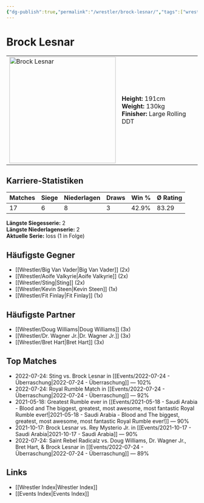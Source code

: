 ```yaml
---
{"dg-publish":true,"permalink":"/wrestler/brock-lesnar/","tags":["wrestler"],"noteIcon":"","created":"2025-08-11T09:33:17.941+02:00"}
---
```



# Brock Lesnar

<table>
<tr>
<td><img src="Brock Lesnar.png" width="280" alt="Brock Lesnar"></td>
<td>
<b>Height:</b> 191cm<br>
<b>Weight:</b> 130kg<br>
<b>Finisher:</b> Large Rolling DDT<br>
</td>
</tr>
</table>

## Karriere-Statistiken

| Matches | Siege | Niederlagen | Draws | Win % | Ø Rating |
|---------|-------|-------------|-------|-------|-----------|
| 17 | 6 | 8 | 3 | 42.9% | 83.29 |

**Längste Siegesserie:** 2<br>**Längste Niederlagenserie:** 2<br>**Aktuelle Serie:** loss (1 in Folge)


## Häufigste Gegner
- [[Wrestler/Big Van Vader\|Big Van Vader]] (2x)
- [[Wrestler/Aoife Valkyrie\|Aoife Valkyrie]] (2x)
- [[Wrestler/Sting\|Sting]] (2x)
- [[Wrestler/Kevin Steen\|Kevin Steen]] (1x)
- [[Wrestler/Fit Finlay\|Fit Finlay]] (1x)

## Häufigste Partner
- [[Wrestler/Doug Williams\|Doug Williams]] (3x)
- [[Wrestler/Dr. Wagner Jr.\|Dr. Wagner Jr.]] (3x)
- [[Wrestler/Bret Hart\|Bret Hart]] (3x)

## Top Matches
- 2022-07-24: Sting vs. Brock Lesnar in [[Events/2022-07-24 - Überraschung\|2022-07-24 - Überraschung]] — 102%
- 2022-07-24: Royal Rumble Match in [[Events/2022-07-24 - Überraschung\|2022-07-24 - Überraschung]] — 92%
- 2021-05-18: Greatest Rumble ever in [[Events/2021-05-18 - Saudi Arabia - Blood and The biggest, greatest, most awesome, most fantastic Royal Rumble ever!\|2021-05-18 - Saudi Arabia - Blood and The biggest, greatest, most awesome, most fantastic Royal Rumble ever!]] — 90%
- 2021-10-17: Brock Lesnar vs. Rey Mysterio Jr. in [[Events/2021-10-17 - Saudi Arabia\|2021-10-17 - Saudi Arabia]] — 90%
- 2022-07-24: Saint Rebel Radicalz vs. Doug Williams, Dr. Wagner Jr., Bret Hart, & Brock Lesnar in [[Events/2022-07-24 - Überraschung\|2022-07-24 - Überraschung]] — 89%

## Links
- [[Wrestler Index\|Wrestler Index]]
- [[Events Index\|Events Index]]

